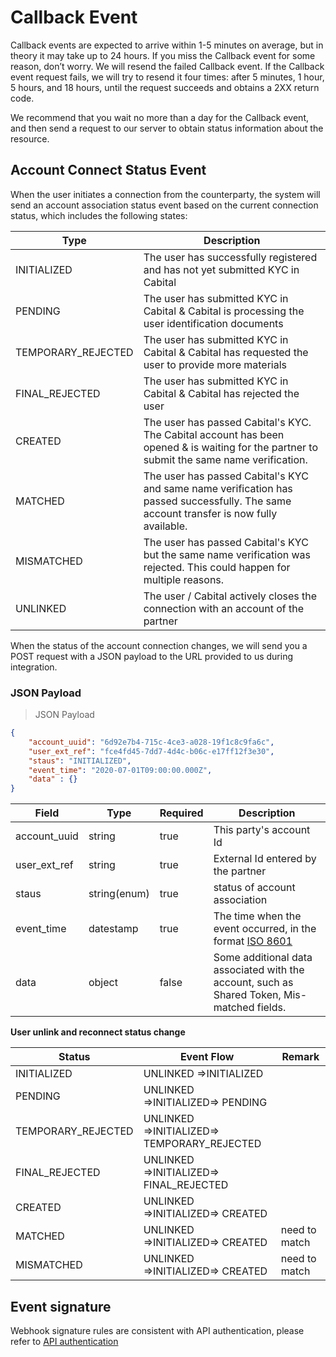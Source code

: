 # Callback Event

Callback events are expected to arrive within 1-5 minutes on average, but in theory it may take up to 24 hours. If you miss the Callback event for some reason, don’t worry. We will resend the failed Callback event. If the Callback event request fails, we will try to resend it four times: after 5 minutes, 1 hour, 5 hours, and 18 hours, until the request succeeds and obtains a 2XX return code.

We recommend that you wait no more than a day for the Callback event, and then send a request to our server to obtain status information about the resource.


## Account Connect Status Event

When the user initiates a connection from the counterparty, the system will send an account association status event based on the current connection status, which includes the following states:

Type | Description
--------- | -----------
INITIALIZED | The user has successfully registered and has not yet submitted KYC in Cabital
PENDING | The user has submitted KYC in Cabital & Cabital is processing the user identification documents
TEMPORARY_REJECTED | The user has submitted KYC in Cabital & Cabital has requested the user to provide more materials 
FINAL_REJECTED | The user has submitted KYC in Cabital & Cabital has rejected the user
CREATED | The user has passed Cabital's KYC. The Cabital account has been opened & is waiting for the partner to submit the same name verification.
MATCHED | The user has passed Cabital's KYC and same name verification has passed successfully. The same account transfer is now fully available.
MISMATCHED | The user has passed Cabital's KYC but the same name verification was rejected. This could happen for multiple reasons.
UNLINKED | The user / Cabital actively closes the connection with an account of the partner

<!-- READYFORMATCHING | 我方KYC通过，等待合作方提交同名验证 (以后）-->

When the status of the account connection changes, we will send you a POST request with a JSON payload to the URL provided to us during integration.

### JSON Payload

> JSON Payload

```json
{
    "account_uuid": "6d92e7b4-715c-4ce3-a028-19f1c8c9fa6c",
    "user_ext_ref": "fce4fd45-7dd7-4d4c-b06c-e17ff12f3e30",
    "staus": "INITIALIZED",
    "event_time": "2020-07-01T09:00:00.000Z",
    "data" : {}
}
```

Field | Type | Required | Description
--------- | ------- | ------------|-----------
account_uuid | string | true | This party's account Id
user_ext_ref | string | true | External Id entered by the partner
staus | string(enum) | true | status of account association
event_time | datestamp | true | The time when the event occurred, in the format [ISO 8601](https://en.wikipedia.org/wiki/ISO_8601)
data | object | false | Some additional data associated with the account, such as Shared Token, Mis-matched fields. 

**User unlink and reconnect status change**

| Status          | Event Flow                  | Remark |
| ------------------ | ---------------------------------------------- | ---- |
| INITIALIZED        | UNLINKED =>INITIALIZED                     |      |
| PENDING            | UNLINKED =>INITIALIZED=> PENDING      |      |
| TEMPORARY_REJECTED | UNLINKED =>INITIALIZED=> TEMPORARY_REJECTED |      |
| FINAL_REJECTED     | UNLINKED =>INITIALIZED=> FINAL_REJECTED |      |
| CREATED            | UNLINKED =>INITIALIZED=> CREATED       |      |
| MATCHED            | UNLINKED =>INITIALIZED=> CREATED       |  need to match    |
| MISMATCHED         | UNLINKED =>INITIALIZED=> CREATED       |  need to match    |


<!-- ## Transfer事件

当对手方发起划转后，系统会根据现在的划转状态发送 Transfer事件 事件，其包含以下几个状态：

- SUCCESS
- FAILED

<aside class="notice">
通常不需要监听 Transfer 事件，因为Transfer结果是同期返回给对手方的。
</aside>
### 事件内容 JSON Payload

> JSON Payload

```json
{
    "transfer_id": "4c416854-8970-4838-99ad-febc437ac81d",
    "amount": "1000.365",
    "symbol": "USDT",
    "direction": "DEBIT",
    "conversion_id": "d81adf6d-0322-41d7-8c32-669203e35f11",
    "external_id": "adb8f31d-7a71-4003-85d7-3ac58158461f",
    "created_at": 1633445162,
    "status": "SUCCESS"
}
```

Field | Type | Description
--------- | ------- | -----------
transfer_id | string(uuid) | 划转订单ID
amount | string(number) | 数量
symbol | string | 划转的货币
direction | string(enum) | 划转的方向，以Cabital为中心，`CREDIT`为充值，`DEBIT`为提款
conversion_id | string(uuid) | C+T关联交易中的转换订单ID，非必须
external_id | string(50) | 合作方的第三方ID，非必需
status | string(enum) | 划转的结果，SUCCESS / FAILED -->

## Event signature

Webhook signature rules are consistent with API authentication, please refer to [API authentication](#api)